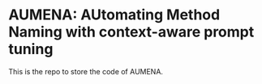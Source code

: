 # AUMENA: AUtomating Method Naming with context-aware prompt tuning

This is the repo to store the code of AUMENA.





